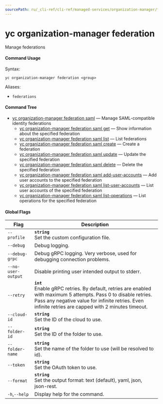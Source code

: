 ```yaml
---
sourcePath: ru/_cli-ref/cli-ref/managed-services/organization-manager/federation/index.md
---
```

# yc organization-manager federation

Manage federations

#### Command Usage

Syntax: 

`yc organization-manager federation <group>`

Aliases: 

- `federations`

#### Command Tree

- [yc organization-manager federation saml](saml/index.md) — Manage SAML-compatible identity federations
	- [yc organization-manager federation saml get](saml/get.md) — Show information about the specified federation
	- [yc organization-manager federation saml list](saml/list.md) — List federations
	- [yc organization-manager federation saml create](saml/create.md) — Create a federation
	- [yc organization-manager federation saml update](saml/update.md) — Update the specified federation
	- [yc organization-manager federation saml delete](saml/delete.md) — Delete the specified federation
	- [yc organization-manager federation saml add-user-accounts](saml/add-user-accounts.md) — Add user accounts to the specified federation
	- [yc organization-manager federation saml list-user-accounts](saml/list-user-accounts.md) — List user accounts of the specified federation
	- [yc organization-manager federation saml list-operations](saml/list-operations.md) — List operations for the specified federation

#### Global Flags

| Flag | Description |
|----|----|
|`--profile`|<b>`string`</b><br/>Set the custom configuration file.|
|`--debug`|Debug logging.|
|`--debug-grpc`|Debug gRPC logging. Very verbose, used for debugging connection problems.|
|`--no-user-output`|Disable printing user intended output to stderr.|
|`--retry`|<b>`int`</b><br/>Enable gRPC retries. By default, retries are enabled with maximum 5 attempts. Pass 0 to disable retries. Pass any negative value for infinite retries. Even infinite retries are capped with 2 minutes timeout.|
|`--cloud-id`|<b>`string`</b><br/>Set the ID of the cloud to use.|
|`--folder-id`|<b>`string`</b><br/>Set the ID of the folder to use.|
|`--folder-name`|<b>`string`</b><br/>Set the name of the folder to use (will be resolved to id).|
|`--token`|<b>`string`</b><br/>Set the OAuth token to use.|
|`--format`|<b>`string`</b><br/>Set the output format: text (default), yaml, json, json-rest.|
|`-h`,`--help`|Display help for the command.|
